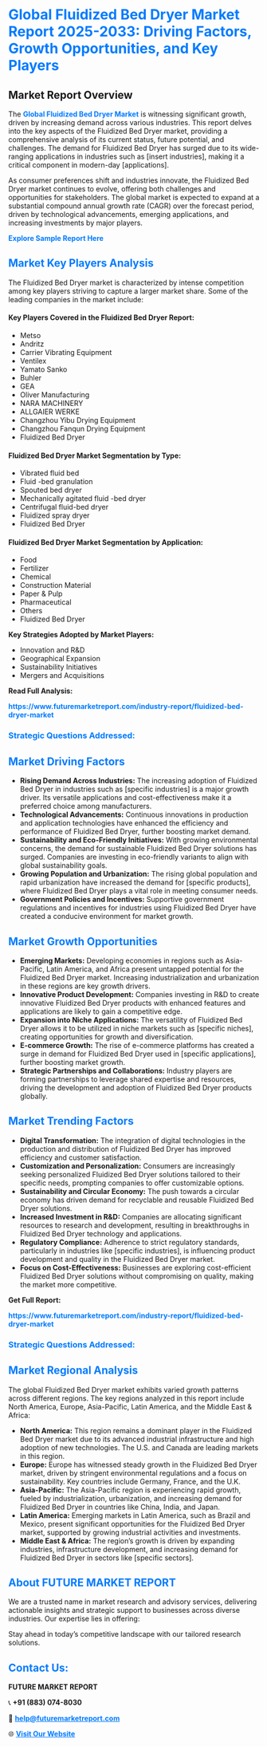 <h1 style="color: #007BFF;">Global Fluidized Bed Dryer Market Report 2025-2033: Driving Factors, Growth Opportunities, and Key Players</h1>

<section id="overview">
<h2>Market Report Overview</h2>
<p>The <a href="https://www.futuremarketreport.com/industry-report/fluidized-bed-dryer-market" style="color: #007BFF; text-decoration: none;"><strong>Global Fluidized Bed Dryer Market</strong></a> is witnessing significant growth, driven by increasing demand across various industries. This report delves into the key aspects of the Fluidized Bed Dryer market, providing a comprehensive analysis of its current status, future potential, and challenges. The demand for Fluidized Bed Dryer has surged due to its wide-ranging applications in industries such as [insert industries], making it a critical component in modern-day [applications].</p>
<p>As consumer preferences shift and industries innovate, the Fluidized Bed Dryer market continues to evolve, offering both challenges and opportunities for stakeholders. The global market is expected to expand at a substantial compound annual growth rate (CAGR) over the forecast period, driven by technological advancements, emerging applications, and increasing investments by major players.</p>
</section>

<section id="overview">
<p><a href="https://www.futuremarketreport.com/request-sample/reportId=86005" style="color: #007BFF; text-decoration: none;"><strong>Explore Sample Report Here</strong></a></p>
</section>

<section id="key-players">
<h2 style="color: #007BFF;">Market Key Players Analysis</h2>
<p>The Fluidized Bed Dryer market is characterized by intense competition among key players striving to capture a larger market share. Some of the leading companies in the market include:</p>
<h4>Key Players Covered in the Fluidized Bed Dryer Report:</h4>
<ul><li>Metso</li><li>Andritz</li><li>Carrier Vibrating Equipment</li><li>Ventilex</li><li>Yamato Sanko</li><li>Buhler</li><li>GEA</li><li>Oliver Manufacturing</li><li>NARA MACHINERY</li><li>ALLGAIER WERKE</li><li>Changzhou Yibu Drying Equipment</li><li>Changzhou Fanqun Drying Equipment</li><li>Fluidized Bed Dryer</li></ul>
<h4>Fluidized Bed Dryer Market Segmentation by Type:</h4>
<ul><li>Vibrated fluid bed</li><li>Fluid -bed granulation</li><li>Spouted bed dryer</li><li>Mechanically agitated fluid -bed dryer</li><li>Centrifugal fluid-bed dryer</li><li>Fluidized spray dryer</li><li>Fluidized Bed Dryer</li></ul>

<h4>Fluidized Bed Dryer Market Segmentation by Application:</h4>
<ul><li>Food</li><li>Fertilizer</li><li>Chemical</li><li>Construction Material</li><li>Paper &amp; Pulp</li><li>Pharmaceutical</li><li>Others</li><li>Fluidized Bed Dryer</li></ul>
<p><strong>Key Strategies Adopted by Market Players:</strong></p>
<ul>
<li>Innovation and R&D</li>
<li>Geographical Expansion</li>
<li>Sustainability Initiatives</li>
<li>Mergers and Acquisitions</li>
</ul>
</section>

<section>
<p><strong>Read Full Analysis: </strong></p><a href="https://www.futuremarketreport.com/industry-report/fluidized-bed-dryer-market" style="color: #007BFF; text-decoration: none;"><strong>https://www.futuremarketreport.com/industry-report/fluidized-bed-dryer-market</strong></a>
<h3 style="color: #007BFF;">Strategic Questions Addressed:</h3>
</section>

<section id="driving-factors">
<h2 style="color: #007BFF;">Market Driving Factors</h2>
<ul>
<li><strong>Rising Demand Across Industries:</strong> The increasing adoption of Fluidized Bed Dryer in industries such as [specific industries] is a major growth driver. Its versatile applications and cost-effectiveness make it a preferred choice among manufacturers.</li>
<li><strong>Technological Advancements:</strong> Continuous innovations in production and application technologies have enhanced the efficiency and performance of Fluidized Bed Dryer, further boosting market demand.</li>
<li><strong>Sustainability and Eco-Friendly Initiatives:</strong> With growing environmental concerns, the demand for sustainable Fluidized Bed Dryer solutions has surged. Companies are investing in eco-friendly variants to align with global sustainability goals.</li>
<li><strong>Growing Population and Urbanization:</strong> The rising global population and rapid urbanization have increased the demand for [specific products], where Fluidized Bed Dryer plays a vital role in meeting consumer needs.</li>
<li><strong>Government Policies and Incentives:</strong> Supportive government regulations and incentives for industries using Fluidized Bed Dryer have created a conducive environment for market growth.</li>
</ul>
</section>

<section id="growth-opportunities">
<h2 style="color: #007BFF;">Market Growth Opportunities</h2>
<ul>
<li><strong>Emerging Markets:</strong> Developing economies in regions such as Asia-Pacific, Latin America, and Africa present untapped potential for the Fluidized Bed Dryer market. Increasing industrialization and urbanization in these regions are key growth drivers.</li>
<li><strong>Innovative Product Development:</strong> Companies investing in R&D to create innovative Fluidized Bed Dryer products with enhanced features and applications are likely to gain a competitive edge.</li>
<li><strong>Expansion into Niche Applications:</strong> The versatility of Fluidized Bed Dryer allows it to be utilized in niche markets such as [specific niches], creating opportunities for growth and diversification.</li>
<li><strong>E-commerce Growth:</strong> The rise of e-commerce platforms has created a surge in demand for Fluidized Bed Dryer used in [specific applications], further boosting market growth.</li>
<li><strong>Strategic Partnerships and Collaborations:</strong> Industry players are forming partnerships to leverage shared expertise and resources, driving the development and adoption of Fluidized Bed Dryer products globally.</li>
</ul>
</section>

<section id="trending-factors">
<h2 style="color: #007BFF;">Market Trending Factors</h2>
<ul>
<li><strong>Digital Transformation:</strong> The integration of digital technologies in the production and distribution of Fluidized Bed Dryer has improved efficiency and customer satisfaction.</li>
<li><strong>Customization and Personalization:</strong> Consumers are increasingly seeking personalized Fluidized Bed Dryer solutions tailored to their specific needs, prompting companies to offer customizable options.</li>
<li><strong>Sustainability and Circular Economy:</strong> The push towards a circular economy has driven demand for recyclable and reusable Fluidized Bed Dryer solutions.</li>
<li><strong>Increased Investment in R&D:</strong> Companies are allocating significant resources to research and development, resulting in breakthroughs in Fluidized Bed Dryer technology and applications.</li>
<li><strong>Regulatory Compliance:</strong> Adherence to strict regulatory standards, particularly in industries like [specific industries], is influencing product development and quality in the Fluidized Bed Dryer market.</li>
<li><strong>Focus on Cost-Effectiveness:</strong> Businesses are exploring cost-efficient Fluidized Bed Dryer solutions without compromising on quality, making the market more competitive.</li>
</ul>
</section>

<section>
<p><strong>Get Full Report: </strong></p><a href="https://www.futuremarketreport.com/industry-report/fluidized-bed-dryer-market" style="color: #007BFF; text-decoration: none;"><strong>https://www.futuremarketreport.com/industry-report/fluidized-bed-dryer-market</strong></a>
<h3 style="color: #007BFF;">Strategic Questions Addressed:</h3>
</section>


<section id="regional-analysis">
<h2 style="color: #007BFF;">Market Regional Analysis</h2>
<p>The global Fluidized Bed Dryer market exhibits varied growth patterns across different regions. The key regions analyzed in this report include North America, Europe, Asia-Pacific, Latin America, and the Middle East & Africa:</p>
<ul>
<li><strong>North America:</strong> This region remains a dominant player in the Fluidized Bed Dryer market due to its advanced industrial infrastructure and high adoption of new technologies. The U.S. and Canada are leading markets in this region.</li>
<li><strong>Europe:</strong> Europe has witnessed steady growth in the Fluidized Bed Dryer market, driven by stringent environmental regulations and a focus on sustainability. Key countries include Germany, France, and the U.K.</li>
<li><strong>Asia-Pacific:</strong> The Asia-Pacific region is experiencing rapid growth, fueled by industrialization, urbanization, and increasing demand for Fluidized Bed Dryer in countries like China, India, and Japan.</li>
<li><strong>Latin America:</strong> Emerging markets in Latin America, such as Brazil and Mexico, present significant opportunities for the Fluidized Bed Dryer market, supported by growing industrial activities and investments.</li>
<li><strong>Middle East & Africa:</strong> The region’s growth is driven by expanding industries, infrastructure development, and increasing demand for Fluidized Bed Dryer in sectors like [specific sectors].</li>
</ul>
</section>

<footer>
<h2 style="color: #007BFF;">About FUTURE MARKET REPORT</h2>
<p>We are a trusted name in market research and advisory services, delivering actionable insights and strategic support to businesses across diverse industries. Our expertise lies in offering:</p>

<p>Stay ahead in today’s competitive landscape with our tailored research solutions.</p>

<h2 style="color: #007BFF;">Contact Us:</h2>
<p><strong>FUTURE MARKET REPORT</strong></p>
<p>📞 <strong>+91 (883) 074-8030</strong></p>
<p>📧 <strong><a href="mailto:help@futuremarketreport.com" style="color: #007BFF;">help@futuremarketreport.com</a></strong></p>
<p>🌐 <strong><a href="https://www.futuremarketreport.com/" style="color: #007BFF;">Visit Our Website</a></strong></p>
</footer>